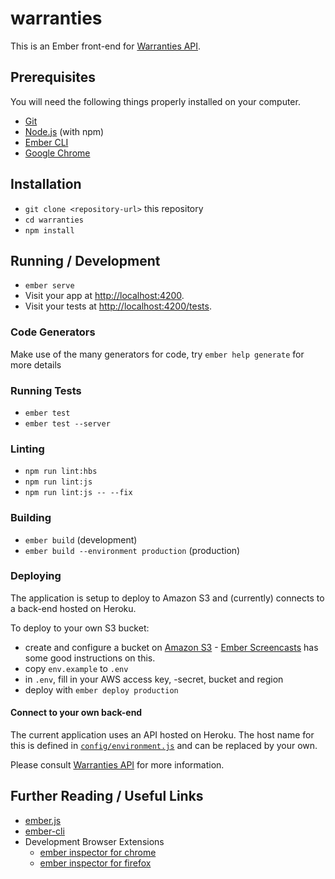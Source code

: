 # warranties

This is an Ember front-end for [Warranties API](https://github.com/bazzel/warranties_api).

## Prerequisites

You will need the following things properly installed on your computer.

* [Git](https://git-scm.com/)
* [Node.js](https://nodejs.org/) (with npm)
* [Ember CLI](https://ember-cli.com/)
* [Google Chrome](https://google.com/chrome/)

## Installation

* `git clone <repository-url>` this repository
* `cd warranties`
* `npm install`

## Running / Development

* `ember serve`
* Visit your app at [http://localhost:4200](http://localhost:4200).
* Visit your tests at [http://localhost:4200/tests](http://localhost:4200/tests).

### Code Generators

Make use of the many generators for code, try `ember help generate` for more details

### Running Tests

* `ember test`
* `ember test --server`

### Linting

* `npm run lint:hbs`
* `npm run lint:js`
* `npm run lint:js -- --fix`

### Building

* `ember build` (development)
* `ember build --environment production` (production)

### Deploying

The application is setup to deploy to Amazon S3 and (currently) connects to a back-end hosted on Heroku.

To deploy to your own S3 bucket:

* create and configure a bucket on [Amazon S3](https://aws.amazon.com/s3/) - [Ember Screencasts](https://www.emberscreencasts.com/tags/ember-cli-deploy) has some good instructions on this. 
* copy `env.example` to `.env`
* in `.env`, fill in your AWS access key, -secret, bucket and region
* deploy with `ember deploy production`

#### Connect to your own back-end

The current application uses an API hosted on Heroku. The host name for this is defined in [`config/environment.js`](config/environment.js) and can be replaced by your own.

Please consult [Warranties API](https://github.com/bazzel/warranties_api) for more information.

## Further Reading / Useful Links

* [ember.js](https://emberjs.com/)
* [ember-cli](https://ember-cli.com/)
* Development Browser Extensions
  * [ember inspector for chrome](https://chrome.google.com/webstore/detail/ember-inspector/bmdblncegkenkacieihfhpjfppoconhi)
  * [ember inspector for firefox](https://addons.mozilla.org/en-US/firefox/addon/ember-inspector/)
